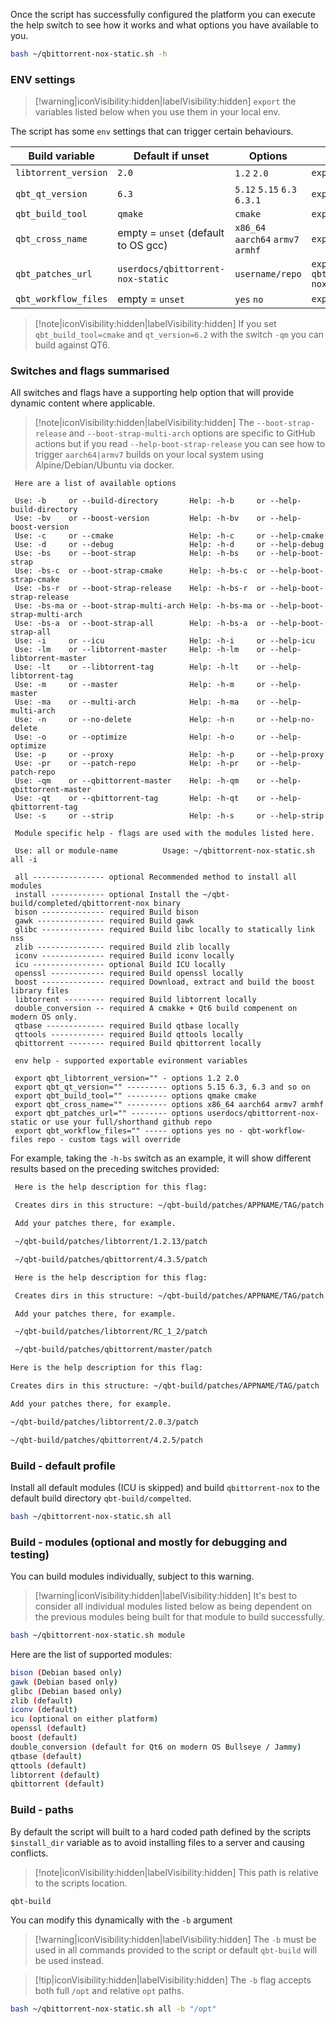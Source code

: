 Once the script has successfully configured the platform you can execute the help switch to see how it works and what options you have available to you.

```bash
bash ~/qbittorrent-nox-static.sh -h
```

### ENV settings

> [!warning|iconVisibility:hidden|labelVisibility:hidden] `export` the variables listed below when you use them in your local env.

The script has some `env` settings that can trigger certain behaviours.

| Build variable       | Default if unset                    | Options                            | example usage                                            |
| -------------------- | ----------------------------------- | ---------------------------------- | -------------------------------------------------------- |
| `libtorrent_version` | `2.0`                               | `1.2` `2.0`                        | `export libtorrent_version=2.0`                          |
| `qbt_qt_version`     | `6.3`                               | `5.12` `5.15` `6.3` `6.3.1`        | `export qbt_qt_version=6.3`                              |
| `qbt_build_tool`     | `qmake`                             | `cmake`                            | `export qbt_build_tool=cmake`                            |
| `qbt_cross_name`     | empty = `unset` (default to OS gcc) | `x86_64` `aarch64` `armv7` `armhf` | `export qbt_cross_name=aarch64`                          |
| `qbt_patches_url`    | `userdocs/qbittorrent-nox-static`   | `username/repo`                    | `export qbt_patches_url=userdocs/qbittorrent-nox-static` |
| `qbt_workflow_files` | empty = `unset`                     | `yes` `no`                         | `export qbt_workflow_files=yes`                          |

> [!note|iconVisibility:hidden|labelVisibility:hidden] If you set `qbt_build_tool=cmake` and `qt_version=6.2`  with the switch `-qm` you can build against QT6.

### Switches and flags summarised

All switches and flags have a supporting help option that will provide dynamic content where applicable.

>[!note|iconVisibility:hidden|labelVisibility:hidden] The `--boot-strap-release` and `--boot-strap-multi-arch` options are specific to GitHub actions but if you read `--help-boot-strap-release` you can see how to trigger `aarch64|armv7` builds on your local system using Alpine/Debian/Ubuntu via docker.

```none
 Here are a list of available options

 Use: -b     or --build-directory       Help: -h-b     or --help-build-directory
 Use: -bv    or --boost-version         Help: -h-bv    or --help-boost-version
 Use: -c     or --cmake                 Help: -h-c     or --help-cmake
 Use: -d     or --debug                 Help: -h-d     or --help-debug
 Use: -bs    or --boot-strap            Help: -h-bs    or --help-boot-strap
 Use: -bs-c  or --boot-strap-cmake      Help: -h-bs-c  or --help-boot-strap-cmake
 Use: -bs-r  or --boot-strap-release    Help: -h-bs-r  or --help-boot-strap-release
 Use: -bs-ma or --boot-strap-multi-arch Help: -h-bs-ma or --help-boot-strap-multi-arch
 Use: -bs-a  or --boot-strap-all        Help: -h-bs-a  or --help-boot-strap-all
 Use: -i     or --icu                   Help: -h-i     or --help-icu
 Use: -lm    or --libtorrent-master     Help: -h-lm    or --help-libtorrent-master
 Use: -lt    or --libtorrent-tag        Help: -h-lt    or --help-libtorrent-tag
 Use: -m     or --master                Help: -h-m     or --help-master
 Use: -ma    or --multi-arch            Help: -h-ma    or --help-multi-arch
 Use: -n     or --no-delete             Help: -h-n     or --help-no-delete
 Use: -o     or --optimize              Help: -h-o     or --help-optimize
 Use: -p     or --proxy                 Help: -h-p     or --help-proxy
 Use: -pr    or --patch-repo            Help: -h-pr    or --help-patch-repo
 Use: -qm    or --qbittorrent-master    Help: -h-qm    or --help-qbittorrent-master
 Use: -qt    or --qbittorrent-tag       Help: -h-qt    or --help-qbittorrent-tag
 Use: -s     or --strip                 Help: -h-s     or --help-strip

 Module specific help - flags are used with the modules listed here.

 Use: all or module-name          Usage: ~/qbittorrent-nox-static.sh all -i

 all ---------------- optional Recommended method to install all modules
 install ------------ optional Install the ~/qbt-build/completed/qbittorrent-nox binary
 bison -------------- required Build bison
 gawk --------------- required Build gawk
 glibc -------------- required Build libc locally to statically link nss
 zlib --------------- required Build zlib locally
 iconv -------------- required Build iconv locally
 icu ---------------- optional Build ICU locally
 openssl ------------ required Build openssl locally
 boost -------------- required Download, extract and build the boost library files
 libtorrent --------- required Build libtorrent locally
 double_conversion -- required A cmakke + Qt6 build compenent on modern OS only.
 qtbase ------------- required Build qtbase locally
 qttools ------------ required Build qttools locally
 qbittorrent -------- required Build qbittorrent locally

 env help - supported exportable evironment variables

 export qbt_libtorrent_version="" - options 1.2 2.0
 export qbt_qt_version="" --------- options 5.15 6.3, 6.3 and so on
 export qbt_build_tool="" --------- options qmake cmake
 export qbt_cross_name="" --------- options x86_64 aarch64 armv7 armhf
 export qbt_patches_url="" -------- options userdocs/qbittorrent-nox-static or use your full/shorthand github repo
 export qbt_workflow_files="" ----- options yes no - qbt-workflow-files repo - custom tags will override
```

For example, taking the `-h-bs` switch as an example, it will show different results based on the preceding switches provided:

<!-- tabs:start -->

<!-- tab: -h-bs -->

```bash
 Here is the help description for this flag:

 Creates dirs in this structure: ~/qbt-build/patches/APPNAME/TAG/patch

 Add your patches there, for example.

 ~/qbt-build/patches/libtorrent/1.2.13/patch

 ~/qbt-build/patches/qbittorrent/4.3.5/patch
```

<!-- tab: -qm -lm -h-bs -->

```bash
 Here is the help description for this flag:

 Creates dirs in this structure: ~/qbt-build/patches/APPNAME/TAG/patch

 Add your patches there, for example.

 ~/qbt-build/patches/libtorrent/RC_1_2/patch

 ~/qbt-build/patches/qbittorrent/master/patch
```

 <!-- tab: -qt release-4.2.5 -lt v2.0.3 -h-bs -->

 ```bash
 Here is the help description for this flag:

 Creates dirs in this structure: ~/qbt-build/patches/APPNAME/TAG/patch

 Add your patches there, for example.

 ~/qbt-build/patches/libtorrent/2.0.3/patch

 ~/qbt-build/patches/qbittorrent/4.2.5/patch
 ```

<!-- tabs:end -->

### Build - default profile

Install all default modules (ICU is skipped) and build `qbittorrent-nox` to the default build directory `qbt-build/compelted`.

```bash
bash ~/qbittorrent-nox-static.sh all
```

### Build - modules (optional and mostly for debugging and testing)

You can build modules individually, subject to this warning.

> [!warning|iconVisibility:hidden|labelVisibility:hidden] It's best to consider all individual modules listed below as being dependent on the previous modules being built for that module to build successfully.

```bash
bash ~/qbittorrent-nox-static.sh module
```

Here are the list of supported modules:

```bash
bison (Debian based only)
gawk (Debian based only)
glibc (Debian based only)
zlib (default)
iconv (default)
icu (optional on either platform)
openssl (default)
boost (default)
double_conversion (default for Qt6 on modern OS Bullseye / Jammy)
qtbase (default)
qttools (default)
libtorrent (default)
qbittorrent (default)
```

### Build - paths

By default the script will built to a hard coded path defined by the scripts `$install_dir` variable as to avoid installing files to a server and causing conflicts.

>[!note|iconVisibility:hidden|labelVisibility:hidden] This path is relative to the scripts location.

```bash
qbt-build
```

You can modify this dynamically with the `-b` argument

> [!warning|iconVisibility:hidden|labelVisibility:hidden] The `-b` must be used in all commands provided to the script or default `qbt-build` will be used instead.

> [!tip|iconVisibility:hidden|labelVisibility:hidden] The `-b` flag accepts both full `/opt` and relative `opt` paths.

```bash
bash ~/qbittorrent-nox-static.sh all -b "/opt"
```
